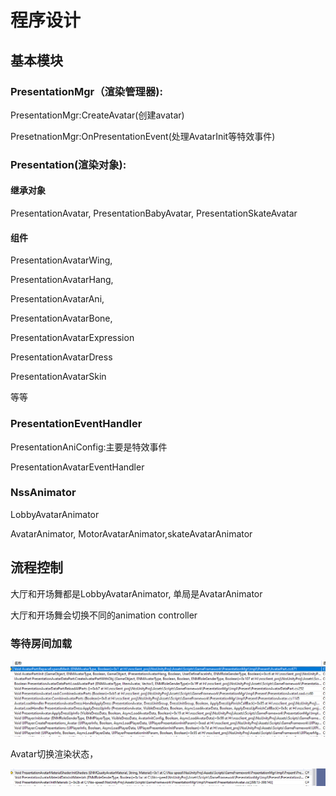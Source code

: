 # 程序设计

## 基本模块

### PresentationMgr（渲染管理器\):

PresentationMgr:CreateAvatar\(创建avatar\)

PresetnationMgr:OnPresentationEvent\(处理AvatarInit等特效事件\)

### Presentation\(渲染对象\):

#### 继承对象

PresentationAvatar, PresentationBabyAvatar, PresentationSkateAvatar

#### 组件

PresentationAvatarWing,

PresentationAvatarHang,

PresentationAvatarAni,

PresentationAvatarBone,

PresentationAvatarExpression

PresentationAvatarDress

PresentationAvatarSkin

等等

### PresentationEventHandler

PresentationAniConfig:主要是特效事件

PresentationAvatarEventHandler

### NssAnimator

LobbyAvatarAnimator

AvatarAnimator, MotorAvatarAnimator,skateAvatarAnimator

## 流程控制

大厅和开场舞都是LobbyAvatarAnimator, 单局是AvatarAnimator

大厅和开场舞会切换不同的animation controller

### 等待房间加载

![&#x52A0;&#x8F7D;&#x5806;&#x6808;](../../../.gitbook/assets/image%20%28190%29.png)

Avatar切换渲染状态，

![](../../../.gitbook/assets/image%20%28192%29.png)



